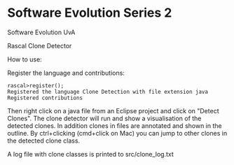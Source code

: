 # Software Evolution Series 2
Software Evolution UvA

Rascal Clone Detector


How to use:

Register the language and contributions:

```rascal>import main::IDEIntegration;
rascal>register();
Registered the language Clone Detection with file extension java
Registered contributions
```

Then right click on a java file from an Eclipse project and click on "Detect Clones". The clone detector will run and show a visualisation of the detected clones. In addition clones in files are annotated and shown in the outline. By ctrl+clicking (cmd+click on Mac) you can jump to other clones in the detected clone class.

A log file with clone classes is printed to src/clone_log.txt
